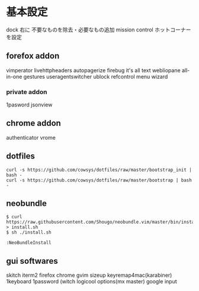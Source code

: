 # 基本設定
dock
    右に
    不要なものを除去・必要なもの追加
mission control
    ホットコーナーを設定

 
## forefox addon
vimperator
livehttpheaders
autopagerize
firebug
it's all text
webliopane
all-in-one gestures
useragentswitcher
ublock
refcontrol
menu wizard


### private addon
1pasword
jsonview



## chrome addon
authenticator
vrome



## dotfiles
```
curl -s https://github.com/cowsys/dotfiles/raw/master/bootstrap_init | bash -
curl -s https://github.com/cowsys/dotfiles/raw/master/bootstrap | bash -
```

## neobundle
```
$ curl https://raw.githubusercontent.com/Shougo/neobundle.vim/master/bin/install.sh > install.sh
$ sh ./install.sh
```


```
:NeoBundleInstall
```


## gui softwares
skitch
iterm2
firefox
chrome
gvim
sizeup
keyremap4mac(karabiner)
1keyboard
1password
(witch
logicool options(mx master)
google input
